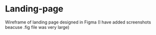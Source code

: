 # Landing-page
Wireframe of landing page designed in Figma
(I have added screenshots beacuse .fig file was very large)
